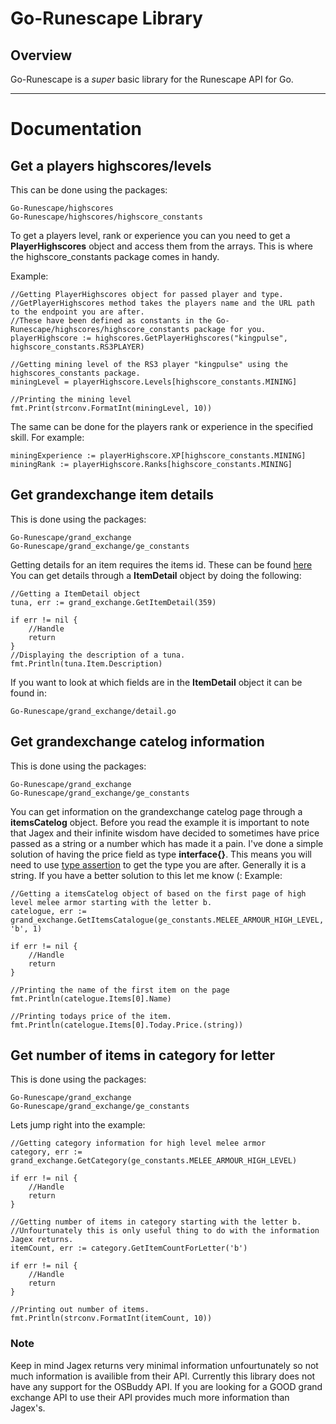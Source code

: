 # Go-Runescape Library

## Overview
Go-Runescape is a *super* basic library for the Runescape API for Go.

----

# Documentation

## Get a players highscores/levels
This can be done using the packages:
```
Go-Runescape/highscores
Go-Runescape/highscores/highscore_constants
```

To get a players level, rank or experience you can you need to get a **PlayerHighscores** object and access them from the arrays. This is where the highscore_constants package comes in handy.

Example:
```
//Getting PlayerHighscores object for passed player and type.
//GetPlayerHighscores method takes the players name and the URL path to the endpoint you are after.
//These have been defined as constants in the Go-Runescape/highscores/highscore_constants package for you.
playerHighscore := highscores.GetPlayerHighscores("kingpulse", highscore_constants.RS3PLAYER)

//Getting mining level of the RS3 player "kingpulse" using the highscores_constants package.
miningLevel = playerHighscore.Levels[highscore_constants.MINING]

//Printing the mining level
fmt.Print(strconv.FormatInt(miningLevel, 10))

```

The same can be done for the players rank or experience in the specified skill. For example:
```
miningExperience := playerHighscore.XP[highscore_constants.MINING]
miningRank := playerHighscore.Ranks[highscore_constants.MINING]
```

## Get grandexchange item details
This is done using the packages:
```
Go-Runescape/grand_exchange
Go-Runescape/grand_exchange/ge_constants
```

Getting details for an item requires the items id. These can be found [here](http://www.itemdb.biz/)
You can get details through a **ItemDetail** object by doing the following:
```
//Getting a ItemDetail object
tuna, err := grand_exchange.GetItemDetail(359)

if err != nil {
	//Handle
	return
}
//Displaying the description of a tuna.
fmt.Println(tuna.Item.Description)
```
If you want to look at which fields are in the **ItemDetail** object it can be found in:
```
Go-Runescape/grand_exchange/detail.go
```

## Get grandexchange catelog information
This is done using the packages:
```
Go-Runescape/grand_exchange
Go-Runescape/grand_exchange/ge_constants
```
You can get information on the grandexchange catelog page through a **itemsCatelog** object. Before you read the example it is important to note that Jagex and their infinite wisdom have decided to sometimes have price passed as a string or a number which has made it a pain. I've done a simple solution of having the price field as type **interface{}**. This means you will need to use [type assertion](https://golang.org/ref/spec#Type_assertions) to get the type you are after. Generally it is a string. If you have a better solution to this let me know (:
Example:
```
//Getting a itemsCatelog object of based on the first page of high level melee armor starting with the letter b.
catelogue, err := grand_exchange.GetItemsCatalogue(ge_constants.MELEE_ARMOUR_HIGH_LEVEL, 'b', 1)

if err != nil {
	//Handle
	return
}

//Printing the name of the first item on the page    
fmt.Println(catelogue.Items[0].Name)

//Printing todays price of the item.
fmt.Println(catelogue.Items[0].Today.Price.(string))
```

## Get number of items in category for letter
This is done using the packages:
```
Go-Runescape/grand_exchange
Go-Runescape/grand_exchange/ge_constants
```
Lets jump right into the example:
```
//Getting category information for high level melee armor
category, err := grand_exchange.GetCategory(ge_constants.MELEE_ARMOUR_HIGH_LEVEL)

if err != nil {
    //Handle
    return
}

//Getting number of items in category starting with the letter b.
//Unfourtunately this is only useful thing to do with the information Jagex returns.
itemCount, err := category.GetItemCountForLetter('b')

if err != nil {
	//Handle
	return
}

//Printing out number of items.
fmt.Println(strconv.FormatInt(itemCount, 10))
```

### Note
Keep in mind Jagex returns very minimal information unfourtunately so not much information is availible from their API.
Currently this library does not have any support for the OSBuddy API. If you are looking for a GOOD grand exchange API to use their API provides much more information than Jagex's.

